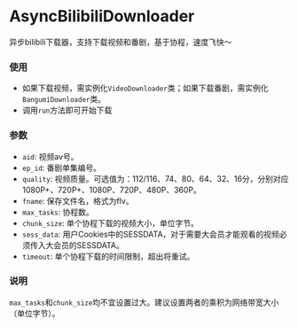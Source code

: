 # AsyncBilibiliDownloader
异步bilibili下载器，支持下载视频和番剧，基于协程，速度飞快～

### 使用
- 如果下载视频，需实例化`VideoDownloader`类；如果下载番剧，需实例化`BangumiDownloader`类。
- 调用`run`方法即可开始下载

### 参数
- `aid`: 视频av号。
- `ep_id`: 番剧单集编号。
- `quality`: 视频质量。可选值为：112/116、74、80、64、32、16分，分别对应1080P+、720P+、1080P、720P、480P、360P。
- `fname`: 保存文件名，格式为flv。
- `max_tasks`: 协程数。
- `chunk_size`: 单个协程下载的视频大小，单位字节。
- `sess_data`: 用户Cookies中的SESSDATA，对于需要大会员才能观看的视频必须传入大会员的SESSDATA。
- `timeout`: 单个协程下载的时间限制，超出将重试。

### 说明
`max_tasks`和`chunk_size`均不宜设置过大。建议设置两者的乘积为网络带宽大小（单位字节）。